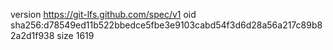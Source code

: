version https://git-lfs.github.com/spec/v1
oid sha256:d78549ed11b522bbedce5fbe3e9103cabd54f3d6d28a56a217c89b82a2d1f938
size 1619
